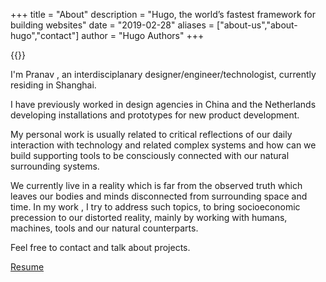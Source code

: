 +++
title = "About"
description = "Hugo, the world’s fastest framework for building websites"
date = "2019-02-28"
aliases = ["about-us","about-hugo","contact"]
author = "Hugo Authors"
+++

{{<bundle-image name="about.jpg" >}}

I'm Pranav , an interdisciplanary designer/engineer/technologist, currently residing in Shanghai. 

I have previously worked in design agencies in China and the Netherlands developing installations and prototypes for new product development. 

My personal work is usually related to critical reflections of our daily interaction with technology and related complex systems and how can we build supporting tools to be consciously connected with our natural surrounding systems.

We currently live in a reality which is far from the observed truth which leaves our bodies and minds disconnected from surrounding space and time. In my work , I try to address such topics, to bring socioeconomic precession to our distorted reality, mainly by working with humans, machines, tools and our natural counterparts.

Feel free to contact and talk about projects.

[Resume](https://drive.google.com/file/d/1Z52Qb7CzMwqFwLZoZz4hitn65_bkNRHg/view?usp=sharing)





